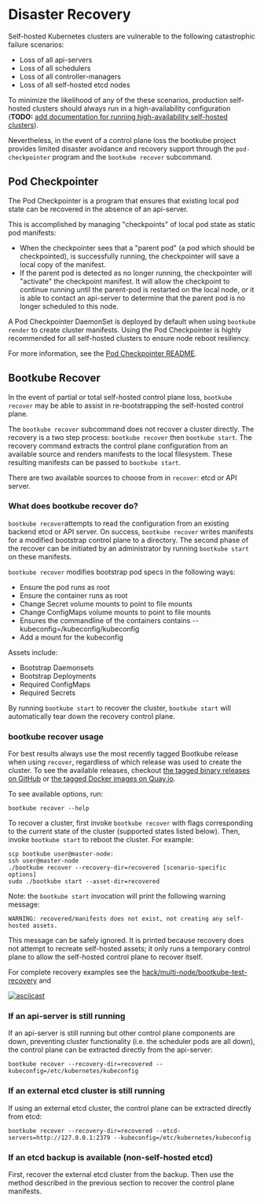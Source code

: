 # Disaster Recovery

Self-hosted Kubernetes clusters are vulnerable to the following catastrophic
failure scenarios:

- Loss of all api-servers
- Loss of all schedulers
- Loss of all controller-managers
- Loss of all self-hosted etcd nodes

To minimize the likelihood of any of the these scenarios, production
self-hosted clusters should always run in a high-availability configuration
(**TODO:** [add documentation for running high-availability self-hosted
clusters](https://github.com/kubernetes-incubator/bootkube/issues/311)).

Nevertheless, in the event of a control plane loss the bootkube project
provides limited disaster avoidance and recovery support through the
`pod-checkpointer` program and the `bootkube recover` subcommand.

## Pod Checkpointer

The Pod Checkpointer is a program that ensures that existing local pod state
can be recovered in the absence of an api-server.

This is accomplished by managing "checkpoints" of local pod state as static pod
manifests:

- When the checkpointer sees that a "parent pod" (a pod which should be
  checkpointed), is successfully running, the checkpointer will save a local
  copy of the manifest.
- If the parent pod is detected as no longer running, the checkpointer will
  "activate" the checkpoint manifest. It will allow the checkpoint to continue
  running until the parent-pod is restarted on the local node, or it is able to
  contact an api-server to determine that the parent pod is no longer scheduled
  to this node.

A Pod Checkpointer DaemonSet is deployed by default when using `bootkube
render` to create cluster manifests. Using the Pod Checkpointer is highly
recommended for all self-hosted clusters to ensure node reboot resiliency.

For more information, see the [Pod Checkpointer
README](https://github.com/kubernetes-incubator/bootkube/blob/master/cmd/checkpoint/README.md).

## Bootkube Recover

In the event of partial or total self-hosted control plane loss, `bootkube
recover` may be able to assist in re-bootstrapping the self-hosted control
plane.

The `bootkube recover` subcommand does not recover a cluster directly. The
recovery is a two step process: `bootkube recover` then `bootkube start`. The
recovery command extracts the control plane configuration from an available
source and renders manifests to the local filesystem. These resulting manifests
can be passed to `bootkube start`.

There are two available sources to choose from in `recover`: etcd or API server.

### What does bootkube recover do?

`bootkube recover`attempts to read the configuration from an existing backend etcd or
API server. On success, `bootkube recover` writes manifests for a modified
bootstrap control plane to a directory. The second phase of the recover can be
initiated by an administrator by running `bootkube start` on these manifests.

`bootkube recover` modifies bootstrap pod specs in the following ways:

* Ensure the pod runs as root
* Ensure the container runs as root
* Change Secret volume mounts to point to file mounts
* Change ConfigMaps volume mounts to point to file mounts
* Ensures the commandline of the containers contains --kubeconfig=/kubeconfig/kubeconfig
* Add a mount for the kubeconfig

Assets include:

* Bootstrap Daemonsets
* Bootstrap Deployments
* Required ConfigMaps
* Required Secrets

By running `bootkube start` to recover the cluster, `bootkube start` will
automatically tear down the recovery control plane.

### bootkube recover usage

For best results always use the most recently tagged Bootkube release when using `recover`,
regardless of which release was used to create the cluster. To see the available releases,
checkout [the tagged binary releases on GitHub](https://github.com/kubernetes-incubator/bootkube/releases)
or [the tagged Docker images on Quay.io](https://quay.io/repository/coreos/bootkube).

To see available options, run:

```
bootkube recover --help
```

To recover a cluster, first invoke `bootkube recover` with flags corresponding
to the current state of the cluster (supported states listed below). Then,
invoke `bootkube start` to reboot the cluster. For example:

```
scp bootkube user@master-node:
ssh user@master-node
./bootkube recover --recovery-dir=recovered [scenario-specific options]
sudo ./bootkube start --asset-dir=recovered
```

Note: the `bootkube start` invocation will print the following warning message:

```
WARNING: recovered/manifests does not exist, not creating any self-hosted assets.
```

This message can be safely ignored. It is printed because recovery does not
attempt to recreate self-hosted assets; it only runs a temporary control plane
to allow the self-hosted control plane to recover itself.

For complete recovery examples see the
[hack/multi-node/bootkube-test-recovery](https://github.com/kubernetes-incubator/bootkube/blob/master/hack/multi-node/bootkube-test-recovery)
and

[![asciicast](https://asciinema.org/a/dsp43ziuuzwcztni94y8l25s5.png)](https://asciinema.org/a/dsp43ziuuzwcztni94y8l25s5)

### If an api-server is still running

If an api-server is still running but other control plane components are down,
preventing cluster functionality (i.e. the scheduler pods are all down), the
control plane can be extracted directly from the api-server:

```
bootkube recover --recovery-dir=recovered --kubeconfig=/etc/kubernetes/kubeconfig
```
### If an external etcd cluster is still running

If using an external etcd cluster, the control plane can be
extracted directly from etcd:

```
bootkube recover --recovery-dir=recovered --etcd-servers=http://127.0.0.1:2379 --kubeconfig=/etc/kubernetes/kubeconfig
```

### If an etcd backup is available (non-self-hosted etcd)

First, recover the external etcd cluster from the backup. Then use the method
described in the previous section to recover the control plane manifests.
